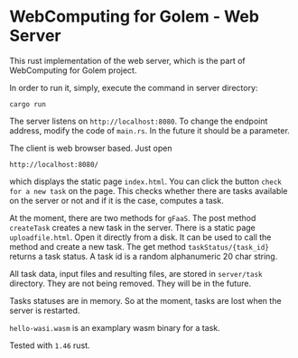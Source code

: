 # WebComputing for Golem - Web Server

This rust implementation of the web server, which is the part of WebComputing for Golem project.

In order to run it, simply, execute the command in server directory:
```
cargo run
```
The server listens on `http://localhost:8080`. To change the endpoint address, modify the code of `main.rs`. In the future it should be a parameter.

The client is web browser based. Just open
```
http://localhost:8080/
```
which displays the static page `index.html`. You can click the button `check for a new task` on the page. 
This checks whether there are tasks available on the server or not and if it is the case, computes a task.

At the moment, there are two methods for `gFaaS`. 
The post method `createTask` creates a new task in the server. There is a static page `uploadfile.html`. Open it directly from a disk. 
It can be used to call the method and create a new task.
The get method `taskStatus/{task_id}` returns a task status. A task id is a random alphanumeric 20 char string.

All task data, input files and resulting files, are stored in `server/task` directory. They are not being removed. They will be in the future.

Tasks statuses are in memory. So at the moment, tasks are lost when the server is restarted.

`hello-wasi.wasm` is an examplary wasm binary for a task.

Tested with `1.46` rust.
